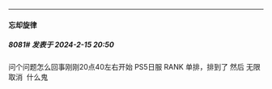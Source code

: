 
*****

####  忘却旋律  
##### 8081#       发表于 2024-2-15 20:50

问个问题怎么回事刚刚20点40左右开始 PS5日服 RANK 单排，排到了 然后 无限取消  什么鬼

